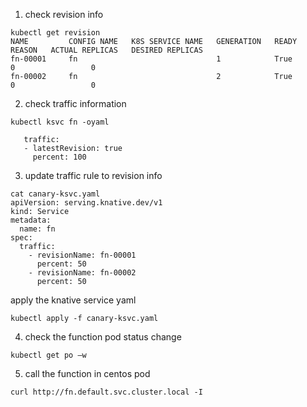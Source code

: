 1. check revision info
```
kubectl get revision
NAME         CONFIG NAME   K8S SERVICE NAME   GENERATION   READY   REASON   ACTUAL REPLICAS   DESIRED REPLICAS
fn-00001     fn                               1            True             0                 0
fn-00002     fn                               2            True             0                 0
```
2. check traffic information
```
kubectl ksvc fn -oyaml
 
   traffic:
   - latestRevision: true
     percent: 100
```
3. update traffic rule to revision info
```
cat canary-ksvc.yaml
apiVersion: serving.knative.dev/v1
kind: Service
metadata:
  name: fn
spec:
  traffic:
    - revisionName: fn-00001
      percent: 50
    - revisionName: fn-00002
      percent: 50
```
apply the knative service yaml
```
kubectl apply -f canary-ksvc.yaml
```
4. check the function pod status change
```
kubectl get po –w
```
5. call the function in centos pod
```
curl http://fn.default.svc.cluster.local -I
```
